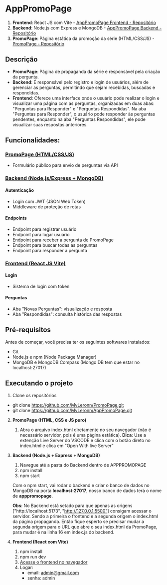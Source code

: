 # AppPromoPage

1. **Frontend**: React JS com Vite - [AppPromoPage Frontend - Repositório](https://github.com/MvLeronn/AppPromoPage/tree/main/frontend)
2. **Backend**: Node.js com Express e MongoDB - [AppPromoPage Backend - Repositório](https://github.com/MvLeronn/AppPromoPage/tree/main/backend)
3. **PromoPage**: Página estática da promoção da série (HTML/CSS/JS) - [PromoPage - Repositório](https://github.com/MvLeronn/PromoPage)

## Descrição

- **PromoPage**: Página de propaganda da série e responsável pela criação da pergunta.
- **Backend**: É responsável pelo registro e login de usuários, além de gerenciar as perguntas, permitindo que sejam recebidas, buscadas e respondidas.
- **Frontend**: Oferece uma interface onde o usuário pode realizar o login e visualizar uma página com as perguntas, organizadas em duas abas: "Perguntas para Responder" e "Perguntas Respondidas". Na aba "Perguntas para Responder", o usuário pode responder às perguntas pendentes, enquanto na aba "Perguntas Respondidas", ele pode visualizar suas respostas anteriores.

## Funcionalidades:

### [PromoPage (HTML/CSS/JS)](https://github.com/MvLeronn/PromoPage)

- Formulário público para envio de perguntas via API

### [Backend (Node.js/Express + MongoDB)](https://github.com/MvLeronn/AppPromoPage/tree/main/backend)

#### **Autenticação**

- Login com JWT (JSON Web Token)
- Middleware de proteção de rotas

#### **Endpoints**

- Endpoint para registrar usuário
- Endpoint para logar usuário
- Endpoint para receber a pergunta de PromoPage
- Endpoint para buscar todas as perguntas
- Endpoint para responder a pergunta

### [Frontend (React JS Vite)](https://github.com/MvLeronn/AppPromoPage/tree/main/frontend)

#### **Login**

- Sistema de login com token

#### **Perguntas**

- Aba "Novas Perguntas": visualização e resposta
- Aba "Respondidas": consulta histórica das respostas

## Pré-requisitos

Antes de começar, você precisa ter os seguintes softwares instalados:

- Git
- Node.js e npm (Node Package Manager)
- MongoDB e MongoDB Compass (Mongo DB tem que estar no localhost:27017)

## Executando o projeto

1. Clone os repositórios

- git clone https://github.com/MvLeronn/PromoPage.git
- git clone https://github.com/MvLeronn/AppPromoPage.git

2. **PromoPage (HTML, CSS e JS puro)**

    1. Abra o arquivo index.html diretamente no seu navegador (não é necessário servidor, pois é uma página estática).
    **Dica**: Use a extenção Live Server do VSCODE e clica com o botão direto no index.html e clica em "Open With live Server"

3. **Backend (Node.js + Express + MongoDB)**

    1. Navegue até a pasta do Backend dentro de APPPROMOPAGE
    2. npm install
    3. npm start

    Com o npm start, vai rodar o backend e criar o banco de dados no MongoDB na porta **localhost:27017**, nosso banco de dados terá o nome de **apppromopage**.

    **Obs**: No Backend está setado para que apenas as origens ["http://localhost:5173", "http://127.0.0.1:5500"] consigam acessar o servidor. Sendo a primeira o frontend e a segunda origem o index.html da página propaganda. Então fique esperto se precisar mudar a segunda origem para o URL que abre o seu index.html da PromoPage, para mudar é na linha 16 em index.js do backend.

4. **Frontend (React com Vite)**
    1. npm install
    2. npm run dev
    3. [Acesse o frontend no navegador](http://localhost:5173/)
    4. Logar:
        - email: admin@gmail.com
        - senha: admin